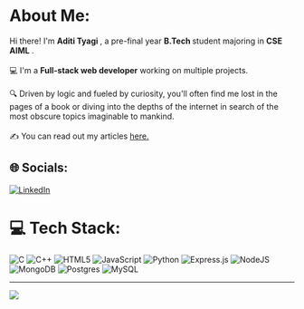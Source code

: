 #  About Me:
 Hi there! I'm <strong> Aditi Tyagi </strong>, a pre-final year  <strong> B.Tech </strong> student majoring in  <strong>CSE AIML</strong>  .<br><br>💻 I'm a <strong>Full-stack web developer</strong>  working on multiple projects.<br><br>🔍 Driven by logic and fueled by curiosity, you'll often find me lost in the pages of a book or diving into the depths of the internet in search of the most obscure topics imaginable to mankind.<br><br> ✍️ You can read out my articles <a href="https://auth.geeksforgeeks.org/user/bytebarde55/articles?utm_source=geeksforgeeks&utm_medium=article_author&utm_campaign=auth_user">here.</a>



## 🌐 Socials:
[![LinkedIn](https://img.shields.io/badge/LinkedIn-%230077B5.svg?logo=linkedin&logoColor=white)](https://in.linkedin.com/in/aditi-tyagi-591183230)

# 💻 Tech Stack:
![C](https://img.shields.io/badge/c-%2300599C.svg?style=for-the-badge&logo=c&logoColor=white) ![C++](https://img.shields.io/badge/c++-%2300599C.svg?style=for-the-badge&logo=c%2B%2B&logoColor=white) ![HTML5](https://img.shields.io/badge/html5-%23E34F26.svg?style=for-the-badge&logo=html5&logoColor=white) ![JavaScript](https://img.shields.io/badge/javascript-%23323330.svg?style=for-the-badge&logo=javascript&logoColor=%23F7DF1E) ![Python](https://img.shields.io/badge/python-3670A0?style=for-the-badge&logo=python&logoColor=ffdd54) ![Express.js](https://img.shields.io/badge/express.js-%23404d59.svg?style=for-the-badge&logo=express&logoColor=%2361DAFB) ![NodeJS](https://img.shields.io/badge/node.js-6DA55F?style=for-the-badge&logo=node.js&logoColor=white) ![MongoDB](https://img.shields.io/badge/MongoDB-%234ea94b.svg?style=for-the-badge&logo=mongodb&logoColor=white) ![Postgres](https://img.shields.io/badge/postgres-%23316192.svg?style=for-the-badge&logo=postgresql&logoColor=white) ![MySQL](https://img.shields.io/badge/mysql-%2300000f.svg?style=for-the-badge&logo=mysql&logoColor=white)





---
[![](https://visitcount.itsvg.in/api?id=aditi-tyagi02&icon=0&color=0)](https://visitcount.itsvg.in)

<!-- Proudly created with GPRM ( https://gprm.itsvg.in ) -->
